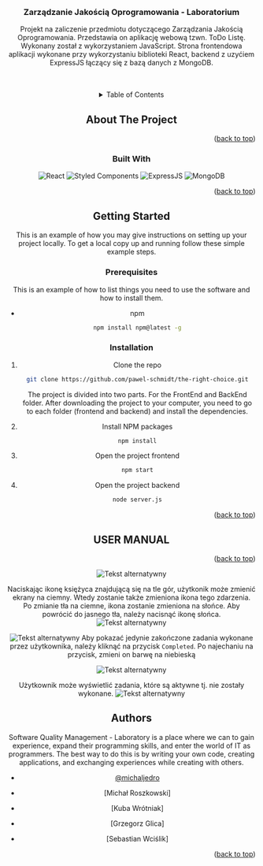 <a name="readme-top"></a>


<br />
<div align="center">


<h3 align="center">Zarządzanie Jakością Oprogramowania - Laboratorium</h3>

  <p align="center">
    Projekt na zaliczenie przedmiotu dotyczącego Zarządzania Jakością Oprogramowania. Przedstawia on aplikację webową tzwn. ToDo Listę. Wykonany został z wykorzystaniem JavaScript. Strona frontendowa aplikacji wykonane przy wykorzystaniu biblioteki React, backend z uzyćiem ExpressJS łączący się z bazą danych z MongoDB.
    <br />
    <br />
    <br />
<!--     <img src="https://user-images.githubusercontent.com/50203318/232338036-10da4883-940f-4af4-98b0-c08f9daff637.jpg"> -->




  </p>

<!-- TABLE OF CONTENTS -->
<details>
  <summary>Table of Contents</summary>
  <ol>
    <li>
      <a href="#about-the-project">About The Project</a>
      <ul>
        <li><a href="#built-with">Built With</a></li>
      </ul>
    </li>
    <li>
      <a href="#getting-started">Getting Started</a>
      <ul>
        <li><a href="#prerequisites">Prerequisites</a></li>
        <li><a href="#installation">Installation</a></li>
      </ul>
    </li>
    <li><a href="#contributing">Contributing</a></li>
    <li><a href="#contact">Authors</a></li>
  </ol>
</details>

<!-- ABOUT THE PROJECT -->

## About The Project

<p align="right">(<a href="#readme-top">back to top</a>)</p>

### Built With

![React](https://img.shields.io/badge/React-61DAFB.svg?style=for-the-badge&logo=React&logoColor=black)
![Styled Components](https://img.shields.io/badge/Styled%20Components-DB7093.svg?style=for-the-badge&logo=styled-components&logoColor=white)
![ExpressJS](https://img.shields.io/badge/ExpressJS-000000.svg?style=for-the-badge&logo=express&logoColor=white)
![MongoDB](https://img.shields.io/badge/MongoDB-47A248.svg?style=for-the-badge&logo=mongodb&logoColor=white)


<p align="right">(<a href="#readme-top">back to top</a>)</p>

<!-- GETTING STARTED -->

## Getting Started

This is an example of how you may give instructions on setting up your project locally.
To get a local copy up and running follow these simple example steps.

### Prerequisites

This is an example of how to list things you need to use the software and how to install them.

- npm
  ```sh
  npm install npm@latest -g
  ```

### Installation

1. Clone the repo
   ```sh
   git clone https://github.com/pawel-schmidt/the-right-choice.git
   ```
   The project is divided into two parts. For the FrontEnd and BackEnd folder. After downloading the project to your computer, you need to go to each folder (frontend and backend) and install the dependencies.
   
2. Install NPM packages
   ```sh
   npm install
   ```
   
3. Open the project frontend
   ```sh
   npm start
   ```
4. Open the project backend
   ```sh
   node server.js
   ```

<p align="right">(<a href="#readme-top">back to top</a>)</p>


<!-- LICENSE -->

<!-- ## License

Distributed under the MIT License. See `LICENSE.txt` for more information.

<p align="right">(<a href="#readme-top">back to top</a>)</p> -->

<!-- CONTACT -->
  <!-- USER MANUAL -->

## USER MANUAL

<p align="right">(<a href="#readme-top">back to top</a>)</p>


  ![Tekst alternatywny](https://github.com/michaljedro/project_aeh/assets/50203318/ac315aed-9cca-4b60-a65c-a1115c90ebbd)

Naciskając ikonę księżyca znajdującą się na tle gór, użytkonik może zmienić ekrany na ciemny. Wtedy zostanie także zmieniona ikona tego zdarzenia. Po zmianie tła na ciemne, ikona zostanie zmieniona na słońce. Aby powrócić do jasnego tła, należy nacisnąć ikonę słońca.
  ![Tekst alternatywny](https://github.com/michaljedro/project_aeh/assets/50203318/926d93de-fc99-4417-8751-fd15f8f43f00)

  ![Tekst alternatywny](https://github.com/michaljedro/project_aeh/assets/50203318/be314622-88d0-48c5-8dcc-953ee2d1e44c)
  Aby pokazać jedynie zakończone zadania wykonane przez użytkownika, należy kliknąć na przycisk `Completed`. Po najechaniu na przycisk, zmieni on barwę na niebieską

  ![Tekst alternatywny](https://github.com/michaljedro/project_aeh/assets/50203318/ce922b3d-763f-48c8-b017-1c37a0360e62)

  Użytkownik może wyświetlić zadania, które są aktywne tj. nie zostały wykonane. 
  ![Tekst alternatywny](https://github.com/michaljedro/project_aeh/assets/50203318/acf7502b-9e7a-47d4-80a4-c9d0b1c18cb8)





## Authors

Software Quality Management - Laboratory is a place where we can to gain experience, expand their programming skills, and enter the world of IT as programmers. The best way to do this is by writing your own code, creating applications, and exchanging experiences while creating with others.

- [@michaljedro](https://github.com/michaljedro)
  
- [Michał Roszkowski]
  
- [Kuba Wrótniak]
  
- [Grzegorz Glica]
  
- [Sebastian Wciślik]
  


<p align="right">(<a href="#readme-top">back to top</a>)</p>
